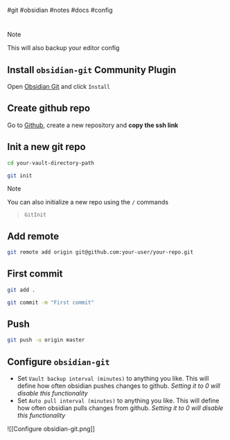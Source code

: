#git #obsidian #notes #docs #config 

#

> [!note]
> This will also backup your editor config

## Install `obsidian-git` Community Plugin

Open [Obsidian Git](obsidian://show-plugin?id=obsidian-git) and click `Install`

## Create github repo

Go to [Github](htttps://github.com), create a new repository and **copy the ssh link**

## Init a new git repo

```bash
cd your-vault-directory-path
```

```bash
git init
```

> [!NOTE]
You can also initialize a new repo using the `/`  commands
> `GitInit`

## Add remote

```bash
git remote add origin git@github.com:your-user/your-repo.git
```

## First commit

```bash
git add .
```

```bash
git commit -m "First commit"
```

## Push

```bash
git push -u origin master
```

## Configure `obsidian-git`

- Set `Vault backup interval (minutes)` to anything you like. This will define how often obsidian pushes changes to github. *Setting it to 0 will disable this functionality*
- Set `Auto pull interval (minutes)` to anything you like. This will define how often obsidian pulls changes from github. *Setting it to 0 will disable this functionality*

![[Configure obsidian-git.png]]